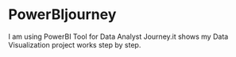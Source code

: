 # PowerBIjourney
I am using PowerBI Tool for Data Analyst Journey.it shows my Data Visualization project works step by step.
